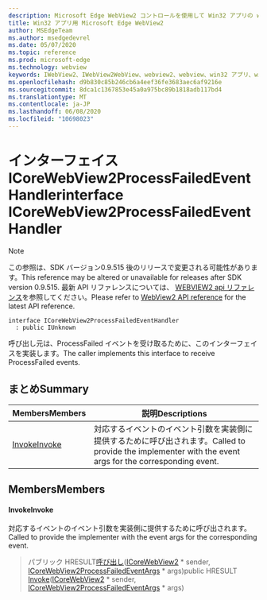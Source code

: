```yaml
---
description: Microsoft Edge WebView2 コントロールを使用して Win32 アプリの web コンテンツをホストする
title: Win32 アプリ用 Microsoft Edge WebView2
author: MSEdgeTeam
ms.author: msedgedevrel
ms.date: 05/07/2020
ms.topic: reference
ms.prod: microsoft-edge
ms.technology: webview
keywords: IWebView2、IWebView2WebView、webview2、webview、win32 アプリ、win32、edge、ICoreWebView2、ICoreWebView2Controller、browser control、edge html
ms.openlocfilehash: d9b830c85b246cb6a4eef36fe3683aec6af9216e
ms.sourcegitcommit: 8dca1c1367853e45a0a975bc89b1818adb117bd4
ms.translationtype: MT
ms.contentlocale: ja-JP
ms.lasthandoff: 06/08/2020
ms.locfileid: "10698023"
---
```

# <span data-ttu-id="5003a-104">インターフェイス ICoreWebView2ProcessFailedEventHandler</span><span class="sxs-lookup"><span data-stu-id="5003a-104">interface ICoreWebView2ProcessFailedEventHandler</span></span> 

> [!NOTE]
> <span data-ttu-id="5003a-105">この参照は、SDK バージョン0.9.515 後のリリースで変更される可能性があります。</span><span class="sxs-lookup"><span data-stu-id="5003a-105">This reference may be altered or unavailable for releases after SDK version 0.9.515.</span></span> <span data-ttu-id="5003a-106">最新 API リファレンスについては、 [WEBVIEW2 api リファレンス](../../../webview2-api-reference.md)を参照してください。</span><span class="sxs-lookup"><span data-stu-id="5003a-106">Please refer to [WebView2 API reference](../../../webview2-api-reference.md) for the latest API reference.</span></span>

```
interface ICoreWebView2ProcessFailedEventHandler
  : public IUnknown
```

<span data-ttu-id="5003a-107">呼び出し元は、ProcessFailed イベントを受け取るために、このインターフェイスを実装します。</span><span class="sxs-lookup"><span data-stu-id="5003a-107">The caller implements this interface to receive ProcessFailed events.</span></span>

## <span data-ttu-id="5003a-108">まとめ</span><span class="sxs-lookup"><span data-stu-id="5003a-108">Summary</span></span>

 <span data-ttu-id="5003a-109">Members</span><span class="sxs-lookup"><span data-stu-id="5003a-109">Members</span></span>                        | <span data-ttu-id="5003a-110">説明</span><span class="sxs-lookup"><span data-stu-id="5003a-110">Descriptions</span></span>
--------------------------------|---------------------------------------------
[<span data-ttu-id="5003a-111">Invoke</span><span class="sxs-lookup"><span data-stu-id="5003a-111">Invoke</span></span>](#invoke) | <span data-ttu-id="5003a-112">対応するイベントのイベント引数を実装側に提供するために呼び出されます。</span><span class="sxs-lookup"><span data-stu-id="5003a-112">Called to provide the implementer with the event args for the corresponding event.</span></span>

## <span data-ttu-id="5003a-113">Members</span><span class="sxs-lookup"><span data-stu-id="5003a-113">Members</span></span>

#### <span data-ttu-id="5003a-114">Invoke</span><span class="sxs-lookup"><span data-stu-id="5003a-114">Invoke</span></span> 

<span data-ttu-id="5003a-115">対応するイベントのイベント引数を実装側に提供するために呼び出されます。</span><span class="sxs-lookup"><span data-stu-id="5003a-115">Called to provide the implementer with the event args for the corresponding event.</span></span>

> <span data-ttu-id="5003a-116">パブリック HRESULT[呼び出し](#invoke)([ICoreWebView2](icorewebview2.md) \* sender, [ICoreWebView2ProcessFailedEventArgs](icorewebview2processfailedeventargs.md) \* args)</span><span class="sxs-lookup"><span data-stu-id="5003a-116">public HRESULT [Invoke](#invoke)([ICoreWebView2](icorewebview2.md) \* sender, [ICoreWebView2ProcessFailedEventArgs](icorewebview2processfailedeventargs.md) \* args)</span></span>

